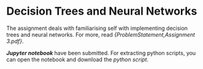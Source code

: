 # Decision Trees and Neural Networks

The assignment deals with familiarising self with implementing decision trees and neural networks. For more, read *{ProblemStatement,Assignment 3.pdf}*.

***Jupyter notebook*** have been submitted. For extracting python scripts, you can open the notebook and download the *python script*.